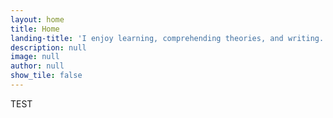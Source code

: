 ```yaml
---
layout: home
title: Home
landing-title: 'I enjoy learning, comprehending theories, and writing. That makes this blog. '
description: null
image: null
author: null
show_tile: false
---
```


TEST